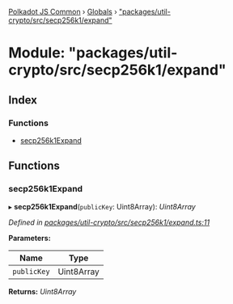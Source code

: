 [Polkadot JS Common](../README.md) › [Globals](../globals.md) › ["packages/util-crypto/src/secp256k1/expand"](_packages_util_crypto_src_secp256k1_expand_.md)

# Module: "packages/util-crypto/src/secp256k1/expand"

## Index

### Functions

* [secp256k1Expand](_packages_util_crypto_src_secp256k1_expand_.md#secp256k1expand)

## Functions

###  secp256k1Expand

▸ **secp256k1Expand**(`publicKey`: Uint8Array): *Uint8Array*

*Defined in [packages/util-crypto/src/secp256k1/expand.ts:11](https://github.com/polkadot-js/common/blob/a53008fd/packages/util-crypto/src/secp256k1/expand.ts#L11)*

**Parameters:**

Name | Type |
------ | ------ |
`publicKey` | Uint8Array |

**Returns:** *Uint8Array*
